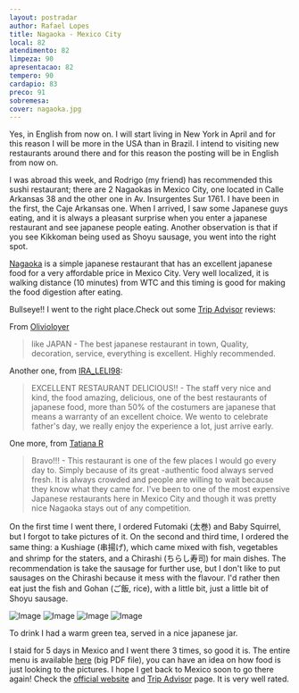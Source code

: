 ```yaml
---
layout: postradar
author: Rafael Lopes
title: Nagaoka - Mexico City
local: 82
atendimento: 82
limpeza: 90
apresentacao: 82
tempero: 90
cardapio: 83
preco: 91
sobremesa:
cover: nagaoka.jpg
---
```


Yes, in English from now on. I will start living in New York in April and for this reason I will be more in the USA than in Brazil. I intend to visiting new restaurants around there and for this reason the posting will be in English from now on.

I was abroad this week, and Rodrigo (my friend) has recommended this sushi restaurant; there are 2 Nagaokas in Mexico City, one located in Calle Arkansas 38 and the other one in Av. Insurgentes Sur 1761. I have been in the first, the Caje Arkansas one. When I arrived, I saw some Japanese guys eating, and it is always a pleasant surprise when you enter a japanese restaurant and see japanese people eating. Another observation is that if you see Kikkoman being used as Shoyu sausage, you went into the right spot.

[Nagaoka] is a simple japanese restaurant that has an excellent japanese food for a very affordable price in Mexico City. Very well localized, it is walking distance (10 minutes) from WTC and this timing is good for making the food digestion after eating.

Bullseye!! I went to the right place.Check out some [Trip Advisor] reviews:

From [Olivioloyer](http://www.tripadvisor.com/ShowUserReviews-g150800-d1013911-r339798691-Nagaoka-Mexico_City_Central_Mexico_and_Gulf_Coast.html#REVIEWS)

> like JAPAN - The best japanese restaurant in town, Quality, decoration, service, everything is excellent. Highly recommended.

Another one, from [IRA_LELI98](http://www.tripadvisor.com/ShowUserReviews-g150800-d1013911-r284210705-Nagaoka-Mexico_City_Central_Mexico_and_Gulf_Coast.html#REVIEWS):
> EXCELLENT RESTAURANT DELICIOUS!! - The staff very nice and kind, the food amazing, delicious, one of the best restaurants of japanese food, more than 50% of the costumers are japanese that means a warranty of an excellent choice.
We wento to celebrate father's day, we really enjoy the experience a lot, just arrive early.


One more, from [Tatiana R](http://www.tripadvisor.com/ShowUserReviews-g150800-d1013911-r279370378-Nagaoka-Mexico_City_Central_Mexico_and_Gulf_Coast.html#REVIEWS)
> Bravo!!! - This restaurant is one of the few places I would go every day to. Simply because of its great -authentic food always served fresh. It is always crowded and people are willing to wait because they know what they came for. I've been to one of the most expensive Japanese restaurants here in Mexico City and though it was pretty nice Nagaoka stays out of any competition.

On the first time I went there, I ordered Futomaki (太巻) and Baby Squirrel, but I forgot to take pictures of it. On the second and third time, I ordered the same thing: a Kushiage (串揚げ), which came mixed with fish, vegetables and shrimp for the staters, and a Chirashi (ちらし寿司) for main dishes. The recommendation is take the sausage for further use, but I don't like to put sausages on the Chirashi because it mess with the flavour. I'd rather then eat just the fish and Gohan (ご飯, rice), with a little bit, just a little bit of Shoyu sausage.

![Image](/media/712/nagaoka-1.jpg)
![Image](/media/712/nagaoka-2.jpg)
![Image](/media/712/nagaoka-3.jpg)
![Image](/media/712/nagaoka-4.jpg)

To drink I had a warm green tea, served in a nice japanese jar.

I staid for 5 days in Mexico and I went there 3 times, so good it is. The entire menu is available [here](http://www.nagaoka.com.mx/pdf/menu-2013.pdf) (big PDF file), you can have an idea on how food is just looking to the pictures. I hope I get back to Mexico soon to go there again! Check the [official website][Nagaoka] and [Trip Advisor] page. It is very well rated.

[Nagaoka]: http://www.nagaoka.com.mx/
[Trip Advisor]: http://www.tripadvisor.com/Restaurant_Review-g150800-d1013911-Reviews-Nagaoka-Mexico_City_Central_Mexico_and_Gulf_Coast.html